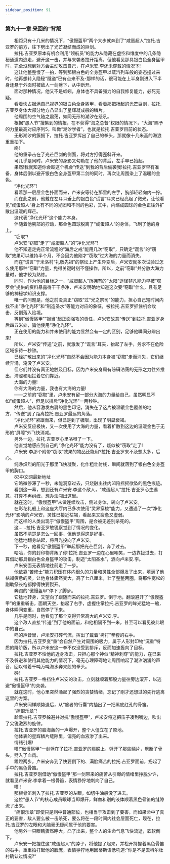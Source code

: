 ```yaml
---
sidebar_position: 91
---
```

### 第九十一章 来回的“背叛  


　　相距只有十几米的情况下，“傲慢盔甲”两个大步就奔到了“咸蛋超人”拉托.吉亚罗的前方，往下劈出了光芒凝结而成的巨剑。  
　　拉托.吉亚罗原本有机会利用“领航员”的能力从隐藏在虚空和维度中的几条隐秘通道内逃走，避开这一击，并与来袭者拉开距离，但他看见那具银白色全身盔甲时，完全没想到对方会主动攻击自己，在卢米安.李还未穿戴的情况下!  
　　这让他整整慢了一拍，等到那银白色的全身盔甲以蒸汽列车般的姿态撞过来时，他再想转入隐秘“隧道”已有点来不及-那样的话，很可能在上半身刚进入下半身还悬于外面时被敌人一剑劈下，从中断开。  
　　面对那种情况，他又不是蚯蚓，身体也不具备强力的自我修复能力，必死无疑。  
　　看着快占据满自己视界的银白色全身盔甲，看着那把扬起的光芒巨剑，拉托.吉亚罗身体大部分地方凸显出了星辉凝成般的鳞片。  
　　他周围的空气随之震荡，如同无形的潮汐在怒吼。  
　　根据“愚人节”搜集到的情报，在不获得“海之总督”权限的情况下，“大海”赐予的力量最高对应序列5，叫做“潮汐学者”，也就是拉托.吉亚罗目前的状态。  
　　无形潮汐的簇拥下，拉托.吉亚罗挥出了自己的拳头，那就像十几米高的海浪重重拍下。  
　　咚!  
　　他的重拳击在了光芒巨剑的侧面，将对方打得歪斜开来。  
　　可几乎是同时，卢米安的身影又勾勒在了他的背后，左手早已抬起。  
　　果然!我就知道你会趁这个机会“传送”到我的背后偷袭我!拉托.吉亚罗早有准备，身体后倒以避开银白色全身盔甲第二剑的同时，再次让周围染上了温暖的金色。  
　　“净化光环”!  
　　看着那一层层金色扑面而来，卢米安等待在那里的左手，腕部轻轻向内一拧。  
　　而在此之前，他戴在左耳耳垂上的银白色“谎言”耳夹已经亮起了微光，让他看见“咸蛋超人“身上有不同的光团和不同的色彩，其中，内缩成圆球的金色正往外扩散出温暖的辉芒。  
　　这代表“净化光环”这个能力本身。  
　　伴随着他腕部的拧动，那金色圆球脱离了“咸蛋超人”的身体，飞到了他的身上。  
　　“窃取”!  
　　卢米安“窃取”走了“咸蛋超人”的“净化光环”!  
　　他不知道走完正常流程的“海后之戒”能用几次“窃取”，只确定“谎言”的“窃取”效果可以维持半个月，不会因为他刚才“窃取”过大海的力量而消失。  
　　而在“谎言”于米洛村“礼敬先祖”的祭坛上产生异变后，卢米安就多次试验过怎么使用那种“窃取”力量，免得关键时刻不懂操作，所以，之前“窃取”并分散大海力量时，他才较为熟练。  
　　同时，作为他的目标之一，“咸蛋超人”所拥有的“太阳”途径非凡能力早被“塔罗会”提供的资料暴露得干干净净，卢米安明确地知道这次要“窃取”什么，且有足够的神秘学知识支撑。  
　　唯一的问题是，他之前没真正“窃取”过“光之祭司”的能力，担心自己短时间内找不出“净化光环”和“制造圣水”等能力对应的象征，被拉托.吉亚罗抓住机会攻击，反倒落入险境。  
　　等到“傲慢盔甲”“担当”起正面强攻的责任，卢米安故意“传送”到拉托.吉亚罗身后四五米处，骗他使用“净化光环”。  
　　正在使用的能力和并未使用的能力显然会有一定的区别，足够他瞬间分辨出来!  
　　所以，卢米安“传送”之前，就激发了“谎言”耳夹，抬起了左手，务求不在危险区域多待一秒钟。  
　　已经扩散出来的“净化光环”自然不会因为能力本身被“窃取”走而消失，它们继续奔涌，淹没了卢米安。  
　　但它们并没有真正地触及目标，因为卢米安身周有磅礴浩荡的无形之力往外推出，滞涩和阻拦着它们靠近。  
　　大海的力量!  
　　你有大海的力量，我也有大海的力量!  
　　——之前的“窃取”里，卢米安有留一部分大海的力量给自己，虽然明显不如“咸蛋超人”，但足以排斥“净化光环”一两秒钟。  
　　然后，他从容激发右肩的黑色印记，消失在了这片被温暖金色覆盖的地方，“传送”到了距离拉托.吉亚罗最远的角落。  
　　“净化光环”紧跟而来，但已是到了极限，出现了明显衰竭。  
　　卢米安反应极快，又一次使用了大海的力量，看着扩散到这边的温暖金色于无形的“屏障”外飞快消减。  
　　另外一边，拉托.吉亚罗心里咯噔了一下。  
　　他直觉地感应到自己的“净化光环”能力没有了，疑似被“窃取”走了!  
　　卢米安.李那个附带“窃取”效果的物品还能用?拉托.吉亚罗来不及想太多，后心。  
　　纯净炽烈的阳光于那里飞快凝聚，化作粗壮射线，瞬间就落到了银白色全身盔甲的胸口。  
　　83中文网最新地址  
　　它略微停滞了一秒，未能洞穿过去，只烧融出往内凹陷摇摇欲坠的黑色痕迹。  
　　看到这一幕，想到还有卢米安.李这个敌人，“咸蛋超人”拉托.吉亚罗心生逃意，打算不再纠缠，想办法闯出这里。  
　　就在这时，“傲慢盔甲”未做连续攻击，侧过身体，转向了卢米安。  
　　在彩花礼船上和这座大厅内已多次使用“灵界穿梭”能力，又遭遇了一次“净化光环”影响的卢米安，灵性已接近枯竭，看起来又疲惫又虚弱。  
　　而这样的人类出现于“傲慢盔甲”周围，是会被无差别杀死的。  
　　这……拉托.吉亚罗敏锐察觉到了情况的变化。  
　　虽然不清楚是怎么一回事，但他觉得这是好事。  
　　他猛地翻身站起，将目光投向了卢米安。  
　　下一秒，他看见“傲慢盔甲”举起那把光芒巨剑，奔了过去。  
　　哈哈，你的封印物背叛了你!拉托.吉亚罗一边在心里嘲笑，一边靠拢过去，打算借助那具银白色全身盔甲的攻击，制造“太阳圣水”，洒向卢米安.李。  
　　卢米安面无表情地往前走了一步。  
　　他依靠“苦修士”能力积压在体内很久的力量和灵性全部爆发了出来，填满了他枯竭疲惫的灵，让他身体骤然变大，高了七八厘米，壮了整整两圈，将那件宽松的副助祭长袍都撑得快要裂开。  
　　奔跑的“傲慢盔甲”停下了脚步。  
　　它猛地转身，又望向了跟随而来的拉托.吉亚罗。倒于地，翻滚避开了“傲慢盔甲”的重重斩击，面朝天空，抬起了右手，虚握住掌拉托.吉亚罗的眸光猛地一缩，身体瞬间变重，自然停了下来。  
　　几乎是同时，他看见了那个变得异常高大的卢米安.李。  
　　这个敌人直接“传送”到了他的面前，和他相隔不到一米，甚至可以看见彼此眼中的自己。  
　　呜的声音里，卢米安打碎气流，挥出了戴着“拷打”拳套的右手。  
　　因为拉托,吉亚罗变“重”会自然产生对周围的吸力，属于人形封印物“沉重”特质的降阶版，所以卢米安这一拳不仅没受到排斥，反而加速轰向了目标。  
　　拉托.吉亚罗不怕他的近身攻击，只担心那个神似“精神刺穿”的能力，在已来不及躲避和使用其他能力的情况下，毫无心理障碍地让周围响起了潮汐汹涌的声音，回以带着千吨万吨海水奔来般的拳头。  
　　砰!  
　　拉托.吉亚罗一格挡住卢米安的攻击，立刻就顺着那股力量往旁边滚开，以逃避“傲慢盔甲”的突袭。  
　　就在这时，他心里突然涌起了强烈的贪婪情绪，忘记了刚才还想过的先行逃离这里的方案。  
　　卢米安同样顺势退后，从“旅者的行囊”内抽出了一把黑底红孔的骨笛。  
　　“痛恨乐章”!  
　　趁着拉托.吉亚罗躲避并对抗“傲慢盔甲”，卢米安将这把笛子凑到嘴边，吹出了尖锐激烈的旋律。  
　　拉托.吉亚罗的脑海轰的一声爆开，整个人僵立在了原地。  
　　他体表的星辉鳞片缝隙里，偏亮的血液渗了出来。  
　　情绪引爆!  
　　噗!“傲慢盔甲”一剑劈在了拉托.吉亚罗的肩膀上，劈开了那些鳞片，劈断了骨头，劈入了血肉。  
　　蹬蹬两步，卢米安奔到了快要倒下的、满脸痛苦的拉托.吉亚罗面前，扬起了手中的黑色骨笛。  
　　拉托.吉亚罗刚借助“傲慢盔甲”那一剑带来的痛苦从引爆的情绪里挣脱少许，就看见卢米安.李拿着一根骨笛，表情狰狞地刺向了自己。  
　　噗！  
　　那根骨笛刺入了拉托.吉亚罗的左眼，如切牛油般没了进去。  
　　这位“愚人节”的核心成员眼球当即爆开，鲜血和别的液体顺着黑色骨笛的缝隙流了出来。  
　　“痛恨乐章”即使只是刺中普通部位，也相当于攻击到了要害，而如果命中了真正的要害，敌人要么被一击杀死，要么将在一段时间内社会层面死亡，现在，拉托.吉亚罗的左眼和大脑毫无疑问属于他的要害。  
　　他另外一只眼睛骤然睁大，凸了出来，整个人的生命气息飞快流逝，软软倒下。  
　　卢米安一把捏住这“咸蛋超人”的脖子，将他提了起来，并松开持握着黑色骨笛的右手，重重拍打起他的脸庞，表情狰狞地用因蒂斯语低吼道:“你是不是去科尔杜村确认过情况?“  
